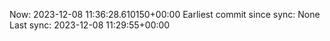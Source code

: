 Now: 2023-12-08 11:36:28.610150+00:00 Earliest commit since sync: None Last sync: 2023-12-08 11:29:55+00:00
